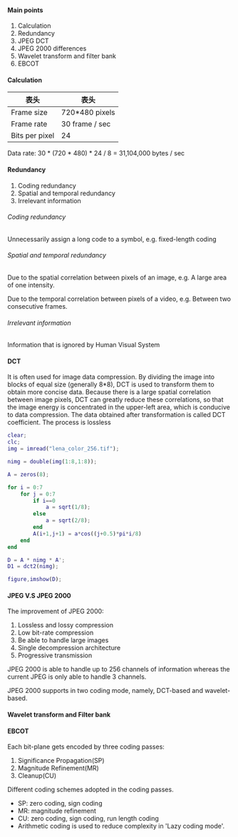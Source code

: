 #### Main points
1. Calculation
2. Redundancy
3. JPEG DCT
4. JPEG 2000 differences
5. Wavelet transform and filter bank
6. EBCOT

#### Calculation
| 表头 | 表头 |
| ---- | ---- |
| Frame size | 720\*480 pixels |
| Frame rate | 30 frame / sec |
| Bits per pixel | 24 |

Data rate: 30 \* (720 \* 480) \* 24 / 8 = 31,104,000 bytes / sec

#### Redundancy
1. Coding redundancy
2. Spatial and temporal redundancy
3. Irrelevant information

###### Coding redundancy
Unnecessarily assign a long code to a symbol, e.g. fixed-length coding

###### Spatial and temporal redundancy
Due to the spatial correlation between pixels of an image, e.g. A large area of one intensity.

Due to the temporal correlation between pixels of a video, e.g. Between two consecutive frames.

###### Irrelevant information
Information that is ignored by Human Visual System

#### DCT
It is often used for image data compression. By dividing the image into blocks of equal size (generally 8*8), DCT is used to transform them to obtain more concise data. Because there is a large spatial correlation between image pixels, DCT can greatly reduce these correlations, so that the image energy is concentrated in the upper-left area, which is conducive to data compression. The data obtained after transformation is called DCT coefficient. The process is lossless

```matlab
clear;
clc;
img = imread("lena_color_256.tif");

nimg = double(img(1:8,1:8));

A = zeros(8);

for i = 0:7
    for j = 0:7
        if i==0
            a = sqrt(1/8);
        else
            a = sqrt(2/8);
        end
        A(i+1,j+1) = a*cos((j+0.5)*pi*i/8)
    end
end

D = A * nimg * A';
D1 = dct2(nimg);

figure,imshow(D);
```

#### JPEG V.S JPEG 2000
The improvement of JPEG 2000:
1. Lossless and lossy compression
2. Low bit-rate compression
3. Be able to handle large images
4. Single decompression architecture
5. Progressive transmission

JPEG 2000 is able to handle up to 256 channels of information whereas the current JPEG is only able to handle 3 channels.

JPEG 2000 supports in two coding mode, namely, DCT-based and wavelet-based.

#### Wavelet transform and Filter bank

#### EBCOT
Each bit-plane gets encoded by three coding passes:
1. Significance Propagation(SP)
2. Magnitude Refinement(MR)
3. Cleanup(CU)


Different coding schemes adopted in the coding passes.
- SP: zero coding, sign coding
- MR: magnitude refinement
- CU: zero coding, sign coding, run length coding 
- Arithmetic coding is used to reduce complexity in 'Lazy coding mode'.